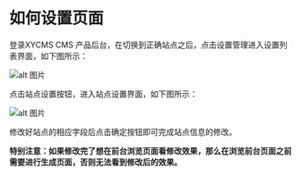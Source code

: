 # 如何设置页面

登录XYCMS CMS 产品后台，在切换到正确站点之后，点击设置管理进入设置列表界面，如下图所示：

![alt 图片](/assets/img/use/20220125092944.png)

点击站点设置按钮，进入站点设置界面，如下图所示：

![alt 图片](/assets/img/use/20220125093042.png)

修改好站点的相应字段后点击确定按钮即可完成站点信息的修改。

**特别注意：如果修改完了想在前台浏览页面看修改效果，那么在浏览前台页面之前需要进行生成页面，否则无法看到修改后的效果。**